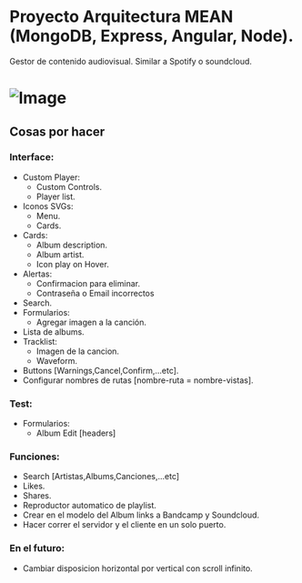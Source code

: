 # Proyecto Arquitectura MEAN (MongoDB, Express, Angular, Node).
Gestor de contenido audiovisual. Similar a Spotify o soundcloud.

![Image](https://hollywoodsuite.ca/wp-content/uploads/2016/07/rhapsody.gif)
=======

## Cosas por hacer 
### Interface:
* Custom Player:
  - Custom Controls.
  - Player list.
* Iconos SVGs:
  - Menu.
  - Cards.
* Cards:
  - Album description.
  - Album artist.
  - Icon play on Hover.
* Alertas:
  - Confirmacion para eliminar.
  - Contraseña o Email incorrectos
* Search.
* Formularios:
  - Agregar imagen a la canción.     
* Lista de albums.
* Tracklist:
  - Imagen de la cancion.
  - Waveform.
* Buttons [Warnings,Cancel,Confirm,...etc].
* Configurar nombres de rutas [nombre-ruta = nombre-vistas].

### Test:
* Formularios:
  - Album Edit [headers]

### Funciones:
* Search [Artistas,Albums,Canciones,...etc]
* Likes.
* Shares.
* Reproductor automatico de playlist.
* Crear en el modelo del Album links a Bandcamp y Soundcloud.
* Hacer correr el servidor y el cliente en un solo puerto.

### En el futuro: 
* Cambiar disposicion horizontal por vertical con scroll infinito.
 